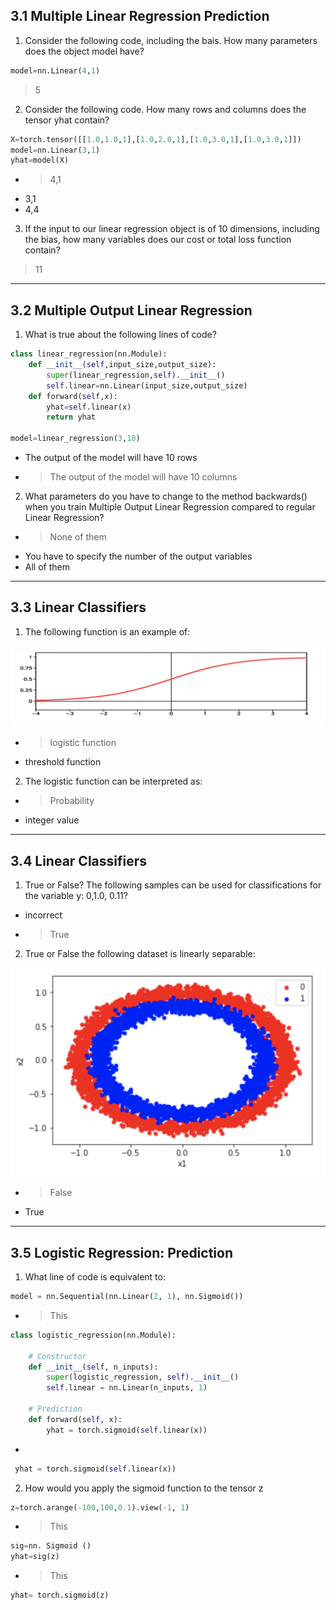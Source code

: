 ## 3.1 Multiple Linear Regression Prediction

1. Consider the following code, including the bais. How many parameters does the object model have?

```python
model=nn.Linear(4,1)
```

> 5

2. Consider the following code. How many rows and columns does the tensor yhat contain?

```python
X=torch.tensor([[1.0,1.0,1],[1.0,2.0,1],[1.0,3.0,1],[1.0,3.0,1]])
model=nn.Linear(3,1)
yhat=model(X)
```

- >4,1
- 3,1
- 4,4


3. If the input to our linear regression object is of 10 dimensions, including the bias, how many variables does our cost or total loss function contain?

>11

-------------

## 3.2 Multiple Output Linear Regression

1. What is true about the following lines of code?

```python
class linear_regression(nn.Module):
    def __init__(self,input_size,output_size):
        super(linear_regression,self).__init__()
        self.linear=nn.Linear(input_size,output_size)
    def forward(self,x):
        yhat=self.linear(x)
        return yhat
        
model=linear_regression(3,10)  
```

- The output of the model will have 10 rows
- >The output of the model will have 10 columns


2. What parameters do you have to change to the method backwards() when you train Multiple Output Linear Regression compared to regular Linear Regression?

- >None of them
- You have to specify the number of the output variables
- All of them

--------

## 3.3 Linear Classifiers

1. The following function is an example of:

![logistic function](logistic_function.png)

- >logistic function
- threshold function

2. The logistic function can be interpreted as: 

- >Probability 
- integer value 

---------

## 3.4 Linear Classifiers

1. True or False? The following samples can be used for classifications for the variable y: 0,1.0,  0.11?

- incorrect 
- >True 

2. True or False the following dataset is linearly separable:

![radial points](radial_points.png)

- >False 
- True 


----------

## 3.5 Logistic Regression: Prediction

1. What line of code is equivalent to: 

```python
model = nn.Sequential(nn.Linear(2, 1), nn.Sigmoid())
```
- >This
```python
class logistic_regression(nn.Module):
    
    # Constructor
    def __init__(self, n_inputs):
        super(logistic_regression, self).__init__()
        self.linear = nn.Linear(n_inputs, 1)
    
    # Prediction
    def forward(self, x):
        yhat = torch.sigmoid(self.linear(x))
```

- 
```python
 yhat = torch.sigmoid(self.linear(x))
```

2. How would you apply the sigmoid function to the tensor z 


```python
z=torch.arange(-100,100,0.1).view(-1, 1)
```

- >This
```python
sig=nn. Sigmoid ()
yhat=sig(z)
```

- >This
```python
yhat= torch.sigmoid(z)
```


